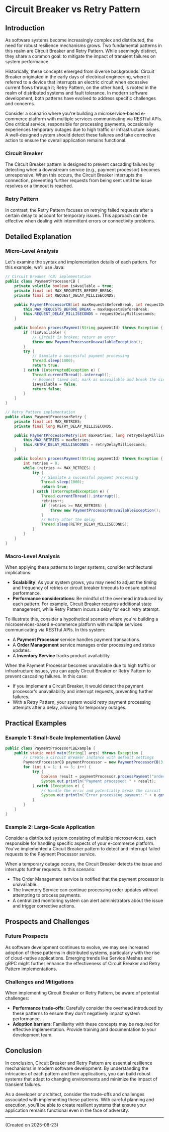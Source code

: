 # Circuit Breaker vs Retry Pattern
## Introduction

As software systems become increasingly complex and distributed, the need for robust resilience mechanisms grows. Two fundamental patterns in this realm are Circuit Breaker and Retry Pattern. While seemingly distinct, they share a common goal: to mitigate the impact of transient failures on system performance.

Historically, these concepts emerged from diverse backgrounds: Circuit Breaker originated in the early days of electrical engineering, where it referred to a device that interrupts an electric circuit when excessive current flows through it; Retry Pattern, on the other hand, is rooted in the realm of distributed systems and fault tolerance. In modern software development, both patterns have evolved to address specific challenges and concerns.

Consider a scenario where you're building a microservice-based e-commerce platform with multiple services communicating via RESTful APIs. One critical service, responsible for processing payments, occasionally experiences temporary outages due to high traffic or infrastructure issues. A well-designed system should detect these failures and take corrective action to ensure the overall application remains functional.

### Circuit Breaker
The Circuit Breaker pattern is designed to prevent cascading failures by detecting when a downstream service (e.g., payment processor) becomes unresponsive. When this occurs, the Circuit Breaker interrupts the connection, preventing further requests from being sent until the issue resolves or a timeout is reached.

### Retry Pattern
In contrast, the Retry Pattern focuses on retrying failed requests after a certain delay to account for temporary issues. This approach can be effective when dealing with intermittent errors or connectivity problems.

## Detailed Explanation

### Micro-Level Analysis

Let's examine the syntax and implementation details of each pattern. For this example, we'll use Java:
```java
// Circuit Breaker (CB) implementation
public class PaymentProcessorCB {
    private volatile boolean isAvailable = true;
    private final int MAX_REQUESTS_BEFORE_BREAK;
    private final int REQUEST_DELAY_MILLISECONDS;

    public PaymentProcessorCB(int maxRequestsBeforeBreak, int requestDelayMilliseconds) {
        this.MAX_REQUESTS_BEFORE_BREAK = maxRequestsBeforeBreak;
        this.REQUEST_DELAY_MILLISECONDS = requestDelayMilliseconds;
    }

    public boolean processPayment(String paymentId) throws Exception {
        if (!isAvailable) {
            // Circuit is broken; return an error
            throw new PaymentProcessorUnavailableException();
        }
        try {
            // Simulate a successful payment processing
            Thread.sleep(1000);
            return true;
        } catch (InterruptedException e) {
            Thread.currentThread().interrupt();
            // Request timed out; mark as unavailable and break the circuit
            isAvailable = false;
            return false;
        }
    }
}

// Retry Pattern implementation
public class PaymentProcessorRetry {
    private final int MAX_RETRIES;
    private final long RETRY_DELAY_MILLISECONDS;

    public PaymentProcessorRetry(int maxRetries, long retryDelayMilliseconds) {
        this.MAX_RETRIES = maxRetries;
        this.RETRY_DELAY_MILLISECONDS = retryDelayMilliseconds;
    }

    public boolean processPayment(String paymentId) throws Exception {
        int retries = 0;
        while (retries <= MAX_RETRIES) {
            try {
                // Simulate a successful payment processing
                Thread.sleep(1000);
                return true;
            } catch (InterruptedException e) {
                Thread.currentThread().interrupt();
                retries++;
                if (retries >= MAX_RETRIES) {
                    throw new PaymentProcessorUnavailableException();
                }
                // Retry after the delay
                Thread.sleep(RETRY_DELAY_MILLISECONDS);
            }
        }
    }
}
```
### Macro-Level Analysis

When applying these patterns to larger systems, consider architectural implications:

* **Scalability**: As your system grows, you may need to adjust the timing and frequency of retries or circuit breaker timeouts to ensure optimal performance.
* **Performance considerations**: Be mindful of the overhead introduced by each pattern. For example, Circuit Breaker requires additional state management, while Retry Pattern incurs a delay for each retry attempt.

To illustrate this, consider a hypothetical scenario where you're building a microservices-based e-commerce platform with multiple services communicating via RESTful APIs. In this system:

* A **Payment Processor** service handles payment transactions.
* A **Order Management** service manages order processing and status updates.
* A **Inventory Service** tracks product availability.

When the Payment Processor becomes unavailable due to high traffic or infrastructure issues, you can apply Circuit Breaker or Retry Pattern to prevent cascading failures. In this case:

* If you implement a Circuit Breaker, it would detect the payment processor's unavailability and interrupt requests, preventing further failures.
* With a Retry Pattern, your system would retry payment processing attempts after a delay, allowing for temporary outages.

## Practical Examples

### Example 1: Small-Scale Implementation (Java)
```java
public class PaymentProcessorCBExample {
    public static void main(String[] args) throws Exception {
        // Create a Circuit Breaker instance with default settings
        PaymentProcessorCB paymentProcessor = new PaymentProcessorCB(3, 1000);
        for (int i = 1; i <= 5; i++) {
            try {
                boolean result = paymentProcessor.processPayment("order-" + i);
                System.out.println("Payment processed: " + result);
            } catch (Exception e) {
                // Handle the error and potentially break the circuit
                System.out.println("Error processing payment: " + e.getMessage());
            }
        }
    }
}
```
### Example 2: Large-Scale Application

Consider a distributed system consisting of multiple microservices, each responsible for handling specific aspects of your e-commerce platform. You've implemented a Circuit Breaker pattern to detect and interrupt failed requests to the Payment Processor service.

When a temporary outage occurs, the Circuit Breaker detects the issue and interrupts further requests. In this scenario:

* The Order Management service is notified that the payment processor is unavailable.
* The Inventory Service can continue processing order updates without attempting to process payments.
* A centralized monitoring system can alert administrators about the issue and trigger corrective actions.

## Prospects and Challenges

### Future Prospects
As software development continues to evolve, we may see increased adoption of these patterns in distributed systems, particularly with the rise of cloud-native applications. Emerging trends like Service Meshes and gRPC might further enhance the effectiveness of Circuit Breaker and Retry Pattern implementations.

### Challenges and Mitigations
When implementing Circuit Breaker or Retry Pattern, be aware of potential challenges:

* **Performance trade-offs**: Carefully consider the overhead introduced by these patterns to ensure they don't negatively impact system performance.
* **Adoption barriers**: Familiarity with these concepts may be required for effective implementation. Provide training and documentation to your development team.

## Conclusion

In conclusion, Circuit Breaker and Retry Pattern are essential resilience mechanisms in modern software development. By understanding the intricacies of each pattern and their applications, you can build robust systems that adapt to changing environments and minimize the impact of transient failures.

As a developer or architect, consider the trade-offs and challenges associated with implementing these patterns. With careful planning and execution, you'll be able to create resilient systems that ensure your application remains functional even in the face of adversity.

---

(Created on 2025-08-23)